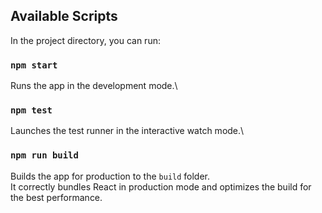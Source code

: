 ## Available Scripts
In the project directory, you can run:

### `npm start`
Runs the app in the development mode.\


### `npm test`
Launches the test runner in the interactive watch mode.\

### `npm run build`
Builds the app for production to the `build` folder.\
It correctly bundles React in production mode and optimizes the build for the best performance.

